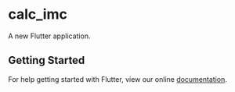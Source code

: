 # calc_imc

A new Flutter application.

## Getting Started

For help getting started with Flutter, view our online
[documentation](https://flutter.io/).
